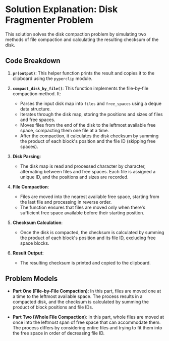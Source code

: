 # Solution Explanation: Disk Fragmenter Problem

This solution solves the disk compaction problem by simulating two methods of file compaction and calculating the resulting checksum of the disk.

## Code Breakdown

1. **`pr(output)`**:
   This helper function prints the result and copies it to the clipboard using the `pyperclip` module.

2. **`compact_disk_by_file()`**:
   This function implements the file-by-file compaction method. It:
    - Parses the input disk map into `files` and `free_spaces` using a deque data structure.
    - Iterates through the disk map, storing the positions and sizes of files and free spaces.
    - Moves files from the end of the disk to the leftmost available free space, compacting them one file at a time.
    - After the compaction, it calculates the disk checksum by summing the product of each block's position and the file ID (skipping free spaces).

3. **Disk Parsing**:
    - The disk map is read and processed character by character, alternating between files and free spaces. Each file is assigned a unique ID, and the positions and sizes are recorded.

4. **File Compaction**:
    - Files are moved into the nearest available free space, starting from the last file and processing in reverse order.
    - The function ensures that files are moved only when there's sufficient free space available before their starting position.

5. **Checksum Calculation**:
    - Once the disk is compacted, the checksum is calculated by summing the product of each block's position and its file ID, excluding free space blocks.

6. **Result Output**:
    - The resulting checksum is printed and copied to the clipboard.

## Problem Models

- **Part One (File-by-File Compaction)**:
  In this part, files are moved one at a time to the leftmost available space. The process results in a compacted disk, and the checksum is calculated by summing the product of block positions and file IDs.

- **Part Two (Whole File Compaction)**:
  In this part, whole files are moved at once into the leftmost span of free space that can accommodate them. The process differs by considering entire files and trying to fit them into the free space in order of decreasing file ID.

